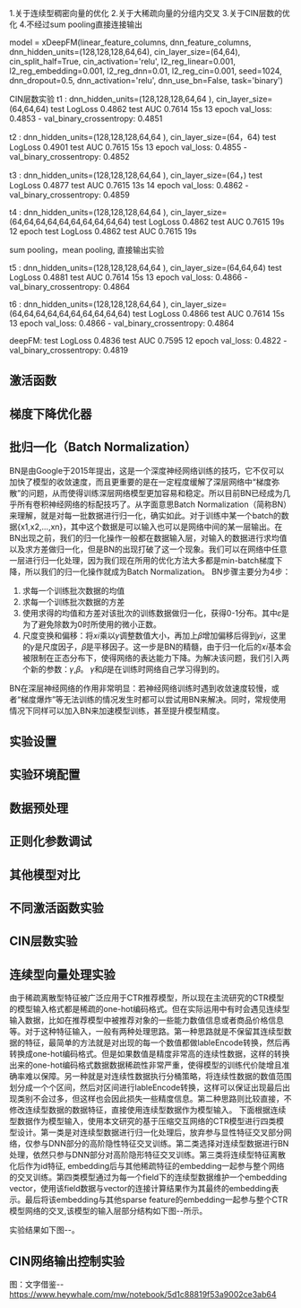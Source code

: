 1.关于连续型稠密向量的优化
2.关于大稀疏向量的分组内交叉
3.关于CIN层数的优化
4.不经过sum pooling直接连接输出



model = xDeepFM(linear_feature_columns, dnn_feature_columns, dnn_hidden_units=(128,128,128,64,64), cin_layer_size=(64,64), cin_split_half=True, cin_activation='relu', l2_reg_linear=0.001, l2_reg_embedding=0.001, l2_reg_dnn=0.01, l2_reg_cin=0.001, seed=1024, dnn_dropout=0.5, dnn_activation='relu', dnn_use_bn=False, task='binary')

CIN层数实验
t1 : dnn_hidden_units=(128,128,128,64,64 ), cin_layer_size=(64,64,64)                         test LogLoss 0.4862 test AUC 0.7614 15s 13 epoch val_loss: 0.4853 - val_binary_crossentropy: 0.4851

t2 : dnn_hidden_units=(128,128,128,64,64 ), cin_layer_size=(64，64)                           test LogLoss 0.4901 test AUC 0.7615 15s 13 epoch val_loss: 0.4855 - val_binary_crossentropy: 0.4852

t3 : dnn_hidden_units=(128,128,128,64,64 ), cin_layer_size=(64，)                             test LogLoss 0.4877 test AUC 0.7615 13s    14 epoch val_loss: 0.4862 - val_binary_crossentropy: 0.4859

t4 : dnn_hidden_units=(128,128,128,64,64 ), cin_layer_size=(64,64,64,64,64,64,64,64,64,64)   test LogLoss 0.4862 test AUC 0.7615 19s  12 epoch test LogLoss 0.4862 test AUC 0.7615 19s

sum pooling，mean pooling, 直接输出实验

t5 : dnn_hidden_units=(128,128,128,64,64 ), cin_layer_size=(64,64,64)                         test LogLoss 0.4881 test AUC 0.7614 15s 13 epoch val_loss: 0.4866 - val_binary_crossentropy: 0.4864

t6 : dnn_hidden_units=(128,128,128,64,64 ), cin_layer_size=(64,64,64,64,64,64,64,64,64,64)    test LogLoss 0.4866 test AUC 0.7614 15s 13 epoch val_loss: 0.4866 - val_binary_crossentropy: 0.4864


deepFM:  test LogLoss 0.4836 test AUC 0.7595 12 epoch val_loss: 0.4822 - val_binary_crossentropy: 0.4819

## 激活函数

## 梯度下降优化器

## 批归一化（Batch Normalization）

BN是由Google于2015年提出，这是一个深度神经网络训练的技巧，它不仅可以加快了模型的收敛速度，而且更重要的是在一定程度缓解了深层网络中“梯度弥散”的问题，从而使得训练深层网络模型更加容易和稳定。所以目前BN已经成为几乎所有卷积神经网络的标配技巧了。从字面意思Batch Normalization（简称BN）来理解，就是对每一批数据进行归一化，确实如此。对于训练中某一个batch的数据{x1,x2,...,xn}，其中这个数据是可以输入也可以是网络中间的某一层输出。在BN出现之前，我们的归一化操作一般都在数据输入层，对输入的数据进行求均值以及求方差做归一化，但是BN的出现打破了这一个现象。我们可以在网络中任意一层进行归一化处理，因为我们现在所用的优化方法大多都是min-batch梯度下降，所以我们的归一化操作就成为Batch Normalization。
BN步骤主要分为4步：

1. 求每一个训练批次数据的均值
2. 求每一个训练批次数据的方差
3. 使用求得的均值和方差对该批次的训练数据做归一化，获得0-1分布。其中𝜀是为了避免除数为0时所使用的微小正数。
4. 尺度变换和偏移：将𝑥𝑖乘以𝛾调整数值大小，再加上𝛽增加偏移后得到𝑦𝑖，这里的𝛾是尺度因子，𝛽是平移因子。这一步是BN的精髓，由于归一化后的𝑥𝑖基本会被限制在正态分布下，使得网络的表达能力下降。为解决该问题，我们引入两个新的参数：𝛾,𝛽。 𝛾和𝛽是在训练时网络自己学习得到的。

BN在深层神经网络的作用非常明显：若神经网络训练时遇到收敛速度较慢，或者“梯度爆炸”等无法训练的情况发生时都可以尝试用BN来解决。同时，常规使用情况下同样可以加入BN来加速模型训练，甚至提升模型精度。
## 实验设置

## 实验环境配置

## 数据预处理

## 正则化参数调试

## 其他模型对比

## 不同激活函数实验

## CIN层数实验

## 连续型向量处理实验

由于稀疏离散型特征被广泛应用于CTR推荐模型，所以现在主流研究的CTR模型的模型输入格式都是稀疏的one-hot编码格式。但在实际运用中有时会遇见连续型输入数据，比如在推荐模型中被推荐对象的一些能力数值信息或者商品价格信息等。对于这种特征输入，一般有两种处理思路。第一种思路就是不保留其连续型数据的特征，最简单的方法就是对出现的每一个数值都做lableEncode转换，然后再转换成one-hot编码格式。但是如果数值是精度非常高的连续性数据，这样的转换出来的one-hot编码格式数据数据稀疏性非常严重，使得模型的训练代价陡增且准确率难以保障。另一种就是对连续性数据执行分桶策略，将连续性数据的数值范围划分成一个个区间，然后对区间进行lableEncode转换，这样可以保证出现最后出现类别不会过多，但这样也会因此损失一些精度信息。第二种思路则比较直接，不修改连续型数据的数据特征，直接使用连续型数据作为模型输入。
下面根据连续型数据作为模型输入，使用本文研究的基于压缩交互网络的CTR模型进行四类模型设计。第一类是对连续型数据进行归一化处理后，放弃参与显性特征交叉部分网络，仅参与DNN部分的高阶隐性特征交叉训练。第二类选择对连续型数据进行BN处理，依然只参与DNN部分对高阶隐形特征交叉训练。第三类将连续型特征离散化后作为id特征, embedding后与其他稀疏特征的embedding一起参与整个网络的交叉训练。第四类模型通过为每一个field下的连续型数据维护一个embedding vector，使用该field数据与vector的连接计算结果作为其最终的embedding表示。最后将该embedding与其他sparse feature的embedding一起参与整个CTR模型网络的交叉,该模型的输入层部分结构如下图--所示。

实验结果如下图--。

## CIN网络输出控制实验

图：文字借鉴--https://www.heywhale.com/mw/notebook/5d1c88819f53a9002ce3ab64